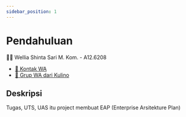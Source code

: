 ```yaml
---
sidebar_position: 1
---
```


# Pendahuluan

👩‍🏫 Wellia Shinta Sari M. Kom. - A12.6208

- [👤 Kontak WA](https://wa.me/6281325869108)
- [👥 Grup WA dari Kulino](https://chat.whatsapp.com/IszGMFDXtiSKwQuzHk4TG5)

## Deskripsi

Tugas, UTS, UAS itu project membuat EAP (Enterprise Arsitekture Plan)
